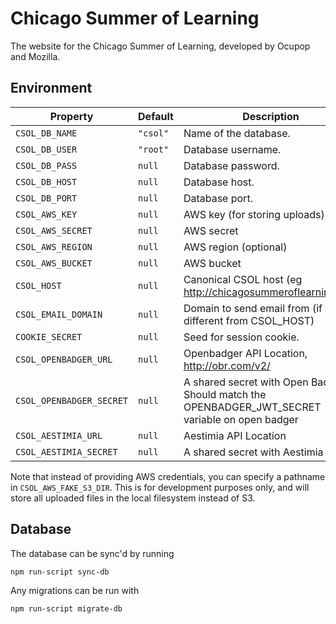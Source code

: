 # Chicago Summer of Learning

The website for the Chicago Summer of Learning, developed by Ocupop and Mozilla.

## Environment

Property            | Default  | Description
--------------------|----------|-------------------------
`CSOL_DB_NAME`      | `"csol"` | Name of the database.
`CSOL_DB_USER`      | `"root"` | Database username.
`CSOL_DB_PASS`      | `null`   | Database password.
`CSOL_DB_HOST`      | `null`   | Database host.
`CSOL_DB_PORT`      | `null`   | Database port.
`CSOL_AWS_KEY`      | `null`   | AWS key (for storing uploads)
`CSOL_AWS_SECRET`   | `null`   | AWS secret
`CSOL_AWS_REGION`   | `null`   | AWS region (optional)
`CSOL_AWS_BUCKET`   | `null`   | AWS bucket
`CSOL_HOST`         | `null`   | Canonical CSOL host (eg http://chicagosummeroflearning.org)
`CSOL_EMAIL_DOMAIN` | `null`   | Domain to send email from (if different from CSOL_HOST)
`COOKIE_SECRET`     | `null`   | Seed for session cookie.
`CSOL_OPENBADGER_URL`    | `null` | Openbadger API Location, http://obr.com/v2/
`CSOL_OPENBADGER_SECRET` | `null` | A shared secret with Open Badger. Should match the OPENBADGER_JWT_SECRET variable on open badger
`CSOL_AESTIMIA_URL`      | `null` | Aestimia API Location
`CSOL_AESTIMIA_SECRET`   | `null` | A shared secret with Aestimia

Note that instead of providing AWS credentials, you can specify a pathname
in `CSOL_AWS_FAKE_S3_DIR`. This is for development purposes only, and
will store all uploaded files in the local filesystem instead of S3.

## Database

The database can be sync'd by running

    npm run-script sync-db

Any migrations can be run with

    npm run-script migrate-db
